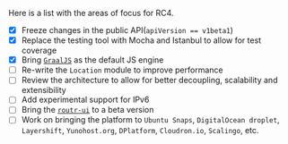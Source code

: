 Here is a list with the areas of focus for RC4.

- [x] Freeze changes in the public API(`apiVersion == v1beta1`)
- [x] Replace the testing tool with Mocha and Istanbul to allow for test coverage
- [x] Bring [`GraalJS`](https://www.graalvm.org) as the default JS engine
- [ ] Re-write the `Location` module to improve performance
- [ ] Review the architecture to allow for better decoupling, scalability and extensibility
- [ ] Add experimental support for IPv6
- [ ] Bring the [`routr-ui`](https://github.com/fonoster/routr-ui) to a beta version
- [ ] Work on bringing the platform to `Ubuntu Snaps`, `DigitalOcean droplet`, `Layershift`, `Yunohost.org`, `DPlatform`, `Cloudron.io`, `Scalingo`, etc.
